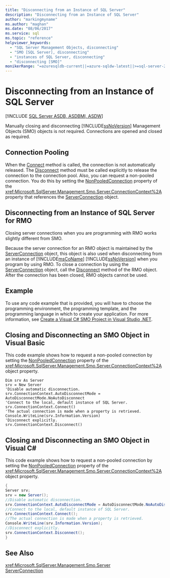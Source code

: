 ```yaml
---
title: "Disconnecting from an Instance of SQL Server"
description: "Disconnecting from an Instance of SQL Server"
author: "markingmyname"
ms.author: "maghan"
ms.date: "08/06/2017"
ms.service: sql
ms.topic: "reference"
helpviewer_keywords:
  - "SQL Server Management Objects, disconnecting"
  - "SMO [SQL Server], disconnecting"
  - "instances of SQL Server, disconnecting"
  - "disconnecting [SMO]"
monikerRange: "=azuresqldb-current||=azure-sqldw-latest||>=sql-server-2016||>=sql-server-linux-2017||=azuresqldb-mi-current"
---
```

# Disconnecting from an Instance of SQL Server
[!INCLUDE [SQL Server ASDB, ASDBMI, ASDW](../../../includes/applies-to-version/sql-asdb-asdbmi-asa.md)]

  Manually closing and disconnecting [!INCLUDE[ssNoVersion](../../../includes/ssnoversion-md.md)] Management Objects (SMO) objects is not required. Connections are opened and closed as required.  
  
## Connection Pooling  
 When the [Connect](/previous-versions/sql/sql-server-2014/ms199449(v=sql.120)) method is called, the connection is not automatically released. The [Disconnect](/previous-versions/sql/sql-server-2014/ms199428(v=sql.120)) method must be called explicitly to release the connection to the connection pool. Also, you can request a non-pooled connection. You do this by setting the [NonPooledConnection](/previous-versions/sql/sql-server-2014/ms214357(v=sql.120)) property of the <xref:Microsoft.SqlServer.Management.Smo.Server.ConnectionContext%2A> property that references the [ServerConnection](/previous-versions/sql/sql-server-2014/ms218641(v=sql.120)) object.  
  
## Disconnecting from an Instance of SQL Server for RMO  
 Closing server connections when you are programming with RMO works slightly different from SMO.  
  
 Because the server connection for an RMO object is maintained by the [ServerConnection](/previous-versions/sql/sql-server-2014/ms218641(v=sql.120)) object, this object is also used when disconnecting from an instance of [!INCLUDE[msCoName](../../../includes/msconame-md.md)] [!INCLUDE[ssNoVersion](../../../includes/ssnoversion-md.md)] when you program by using RMO. To close a connection by using the [ServerConnection](/previous-versions/sql/sql-server-2014/ms218641(v=sql.120)) object, call the [Disconnect](/previous-versions/sql/sql-server-2014/ms199428(v=sql.120)) method of the RMO object. After the connection has been closed, RMO objects cannot be used.  
  
## Example  
To use any code example that is provided, you will have to choose the programming environment, the programming template, and the programming language in which to create your application. For more information, see [Create a Visual C&#35; SMO Project in Visual Studio .NET](../../../relational-databases/server-management-objects-smo/how-to-create-a-visual-csharp-smo-project-in-visual-studio-net.md).  
 
  
## Closing and Disconnecting an SMO Object in Visual Basic  
 This code example shows how to request a non-pooled connection by setting the [NonPooledConnection](/previous-versions/sql/sql-server-2014/ms214357(v=sql.120)) property of the <xref:Microsoft.SqlServer.Management.Smo.Server.ConnectionContext%2A> object property.  
  
```VBNET
Dim srv As Server
srv = New Server
'Disable automatic disconnection.
srv.ConnectionContext.AutoDisconnectMode = AutoDisconnectMode.NoAutoDisconnect
'Connect to the local, default instance of SQL Server.
srv.ConnectionContext.Connect()
'The actual connection is made when a property is retrieved.
Console.WriteLine(srv.Information.Version)
'Disconnect explicitly.
srv.ConnectionContext.Disconnect()
```
  
## Closing and Disconnecting an SMO Object in Visual C#  
 This code example shows how to request a non-pooled connection by setting the [NonPooledConnection](/previous-versions/sql/sql-server-2014/ms214357(v=sql.120)) property of the <xref:Microsoft.SqlServer.Management.Smo.Server.ConnectionContext%2A> object property.  
  
```csharp  
{   
Server srv;   
srv = new Server();   
//Disable automatic disconnection.   
srv.ConnectionContext.AutoDisconnectMode = AutoDisconnectMode.NoAutoDisconnect;   
//Connect to the local, default instance of SQL Server.   
srv.ConnectionContext.Connect();   
//The actual connection is made when a property is retrieved.   
Console.WriteLine(srv.Information.Version);   
//Disconnect explicitly.   
srv.ConnectionContext.Disconnect();  
}  
```  
  
## See Also  
 <xref:Microsoft.SqlServer.Management.Smo.Server>   
 [ServerConnection](/previous-versions/sql/sql-server-2014/ms218641(v=sql.120))  
  
